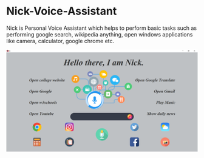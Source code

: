 # Nick-Voice-Assistant
Nick is Personal Voice Assistant which helps to perform basic tasks such as performing google search, wikipedia anything, open windows applications like camera, calculator, google chrome etc.

<img align="center" src="https://github.com/lovishaggarwal/Nick-Voice-Assistant/blob/master/GUI/GUI.png" width="960">
